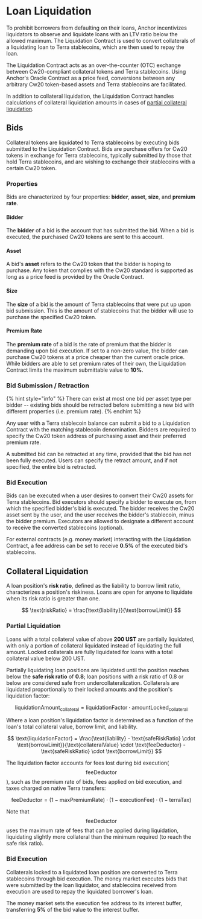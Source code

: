 # Loan Liquidation

To prohibit borrowers from defaulting on their loans, Anchor incentivizes liquidators to observe and liquidate loans with an LTV ratio below the allowed maximum. The Liquidation Contract is used to convert collaterals of a liquidating loan to Terra stablecoins, which are then used to repay the loan.

The Liquidation Contract acts as an over-the-counter \(OTC\) exchange between Cw20-compliant collateral tokens and Terra stablecoins. Using Anchor's Oracle Contract as a price feed, conversions between any arbitrary Cw20 token-based assets and Terra stablecoins are facilitated.

In addition to collateral liquidation, the Liquidation Contract handles calculations of collateral liquidation amounts in cases of [partial collateral liquidation](liquidations.md#partial-liquidation).

## Bids

Collateral tokens are liquidated to Terra stablecoins by executing bids submitted to the Liquidation Contract. Bids are purchase offers for Cw20 tokens in exchange for Terra stablecoins, typically submitted by those that hold Terra stablecoins, and are wishing to exchange their stablecoins with a certain Cw20 token.

### Properties

Bids are characterized by four properties: **bidder**, **asset**, **size**, and **premium rate**.

#### Bidder

The **bidder** of a bid is the account that has submitted the bid. When a bid is executed, the purchased Cw20 tokens are sent to this account.

#### Asset

A bid's **asset** refers to the Cw20 token that the bidder is hoping to purchase. Any token that complies with the Cw20 standard is supported as long as a price feed is provided by the Oracle Contract.

#### Size

The **size** of a bid is the amount of Terra stablecoins that were put up upon bid submission. This is the amount of stablecoins that the bidder will use to purchase the specified Cw20 token.

#### Premium Rate

The **premium rate** of a bid is the rate of premium that the bidder is demanding upon bid execution. If set to a non-zero value, the bidder can purchase Cw20 tokens at a price cheaper than the current oracle price. While bidders are able to set premium rates of their own, the Liquidation Contract limits the maximum submittable value to **10%**.

### Bid Submission / Retraction

{% hint style="info" %}
There can exist at most one bid per asset type per bidder -- existing bids should be retracted before submitting a new bid with different properties \(i.e. premium rate\).
{% endhint %}

Any user with a Terra stablecoin balance can submit a bid to a Liquidation Contract with the matching stablecoin denomination. Bidders are required to specify the Cw20 token address of purchasing asset and their preferred premium rate.

A submitted bid can be retracted at any time, provided that the bid has not been fully executed. Users can specify the retract amount, and if not specified, the entire bid is retracted.

### Bid Execution

Bids can be executed when a user desires to convert their Cw20 assets for Terra stablecoins. Bid executors should specify a bidder to execute on, from which the specified bidder's bid is executed. The bidder receives the Cw20 asset sent by the user, and the user receives the bidder's stablecoin, minus the bidder premium. Executors are allowed to designate a different account to receive the converted stablecoins \(optional\).

For external contracts \(e.g. money market\) interacting with the Liquidation Contract, a fee address can be set to receive **0.5%** of the executed bid's stablecoins.

## Collateral Liquidation

A loan position's **risk ratio**, defined as the liability to borrow limit ratio, characterizes a position's riskiness. Loans are open for anyone to liquidate when its risk ratio is greater than one.

$$
\text{riskRatio} = \frac{\text{liability}}{\text{borrowLimit}}
$$

### Partial Liquidation

Loans with a total collateral value of above **200 UST** are partially liquidated, with only a portion of collateral liquidated instead of liquidating the full amount. Locked collaterals are fully liquidated for loans with a total collateral value below 200 UST.

Partially liquidating loan positions are liquidated until the position reaches below the **safe risk ratio** of **0.8**; loan positions with a risk ratio of 0.8 or below are considered safe from undercollateralization. Collaterals are liquidated proportionally to their locked amounts and the position's liquidation factor:

$$
\text{liquidationAmount}_{\text{collateral}} = \text{liquidationFactor} \cdot \text{amountLocked}_{\text{collateral}}
$$

Where a loan position's liquidation factor is determined as a function of the loan's total collateral value, borrow limit, and liability.

$$
\text{liquidationFactor} = \frac{\text{liability} - \text{safeRiskRatio} \cdot \text{borrowLimit}}{\text{collateralValue} \cdot \text{feeDeductor} - \text{safeRiskRatio} \cdot \text{borrowLimit}}
$$

The liquidation factor accounts for fees lost during bid execution\( $$\text{feeDeductor}$$ \), such as the premium rate of bids, fees applied on bid execution, and taxes charged on native Terra transfers:

$$
\text{feeDeductor} = (1-\text{maxPremiumRate}) \cdot(1-\text{executionFee})\cdot(1-\text{terraTax})
$$

Note that $$\text{feeDeductor}$$ uses the maximum rate of fees that can be applied during liquidation, liquidating slightly more collateral than the minimum required \(to reach the safe risk ratio\).

### Bid Execution

Collaterals locked to a liquidated loan position are converted to Terra stablecoins through bid execution. The money market executes bids that were submitted by the loan liquidator, and stablecoins received from execution are used to repay the liquidated borrower's loan.

The money market sets the execution fee address to its interest buffer, transferring **5%** of the bid value to the interest buffer.

